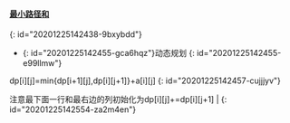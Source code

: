 #### [最小路径和](https://leetcode-cn.com/problems/minimum-path-sum/)
{: id="20201225142438-9bxybdd"}

* {: id="20201225142455-gca6hqz"}动态规划
{: id="20201225142455-e99llmw"}

dp[i][j]=min{dp[i+1][j],dp[i][j+1]}+a[i][j]
{: id="20201225142457-cujjjyv"}

注意最下面一行和最右边的列初始化为dp[i][j]+=dp[i][j+1] |
{: id="20201225142554-za2m4en"}
